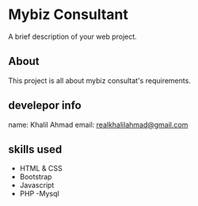 # Mybiz Consultant
A brief description of your web project.

## About

This project is all about mybiz consultat's requirements.

## develepor info 
name: Khalil Ahmad 
email: realkhalilahmad@gmail.com
## skills used
- HTML & CSS
- Bootstrap
- Javascript
- PHP
-Mysql

